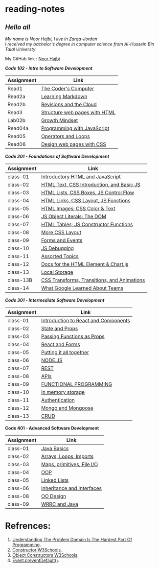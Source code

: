 # reading-notes


## *Hello all*

*My name is Noor Hajbi, I live in Zarqa-Jordan*  
*I received my bachelor's degree in computer science from Al-Hussein Bin Talal Universty*  

My GitHub link : [Noor Hajbi](https://github.com/NoorHajbi)

***Code 102 - Intro to Software Development***

| Assignment |             Link                             |
| -----------|----------------------------------------------|
|  Read1     | [The Coder's Computer](102/read1.md)         |
|  Read2a    | [Learning Markdown](102/read02a.md)          |
|  Read2b    | [Revisions and the Cloud](102/read02b.md)    |
|  Read3     | [Structure web pages with HTML](102/read3.md)|
|  Lab02b    | [Growth Mindset](102/lab02b.md)              |
|  Read04a   | [Programming with JavaScript](102/read04a.md)|
|  Read05    | [Operators and Loops](102/read05.md)         |
|  Read06    | [Design web pages with CSS](102/read06.md)   |  
  
***Code 201 - Foundations of Software Development***  

| Assignment |             Link                                              |
| -----------|---------------------------------------------------------------|
|  class-01  |[Introductory HTML and JavaScript](201/class-01.md)            |
|  class-02  |[HTML Text, CSS Introduction, and Basic JS](201/class-02.md)   |
|  class-03  |[HTML Lists, CSS Boxes, JS Control Flow](201/class-03.md)      |
|  class-04  |[HTML Links, CSS Layout, JS Functions](201/class-04.md)        |
|  class-05  |[HTML Images; CSS Color & Text](201/class-05.md)               |
|  class-06  |[JS Object Literals; The DOM](201/class-06.md)                 |
|  class-07  |[HTML Tables; JS Constructor Functions](201/class-07.md)       |
|  class-08  |[           More CSS Layout   ](201/class-08.md)               |
|  class-09  |[           Forms and Events  ](201/class-09.md)               |
|  class-10  |[           JS Debugging      ](201/class-10.md)               |
|  class-11  |[           Assorted Topics   ](201/class-11.md)               |
|  class-12  |[Docs for the HTML Element & Chart.js](201/class-12.md)        |
|  class-13  |[        Local Storage        ](201/class-13.md)               |
| class-13B  |[CSS Transforms, Transitions, and Animations](201/class-13b.md)|
|  class-14  |[What Google Learned About Teams](201/class-14.md)             |

   
***Code 301 - Intermediate Software Development***   
 

| Assignment |             Link                                          |
| -----------|-----------------------------------------------------------|
|  class-01  |[Introduction to React and Components](301/class01.md)     |
|  class-02  |[State and Props](301/class02.md)                          |
|  class-03  |[Passing Functions as Props](301/class03.md)               |
|  class-04  |[React and Forms](301/class04.md)                          |
|  class-05  |[Putting it all together](301/class05.md)                  |
|  class-06  |[NODE.JS](301/class06.md)                                  |
|  class-07  |[REST](301/class07.md)                                     |
|  class-08  |[APIs](301/class08.md)                                     |
|  class-09  |[FUNCTIONAL PROGRAMMING](301/class09.md)                   |
|  class-10  |[In memory storage](301/class10.md)                        |
|  class-11  |[Authentication](301/class11.md)                           |
|  class-12  |[Mongo and Mongoose](301/class12.md)                       |   
|  class-13  |[CRUD](301/class13.md)                                     |   

**Code 401 - Advanced Software Development**  
   
| Assignment |             Link                                          |
| -----------|-----------------------------------------------------------|
|  class-01  | [Java Basics](401/class01.md)                             |  
|  class-02  | [Arrays, Loops, Imports](401/class02.md)                  | 
|  class-03  | [Maps, primitives, File I/O](401/class03.md)              |   
|  class-04  | [OOP](401/class04.md)                                     |   
|  class-05  | [Linked Lists](401/class05.md)                            |   
|  class-06  | [Inheritance and Interfaces](401/class06.md)              |  
|  class-08  | [OO Design](401/class08.md)              | 
|  class-09  | [WRRC and Java](401/class09.md)              | 


# Refrences:
1. [Understanding The Problem Domain Is The Hardest Part Of Programming](https://simpleprogrammer.com/understanding-the-problem-domain-is-the-hardest-part-of-programming).
2. [Constructor W3Schools](https://www.w3schools.com/jsref/jsref_constructor_class.asp).
3. [Object Constructors W3Schools](https://www.w3schools.com/js/js_object_constructors.asp).
4. [Event.preventDefault()](https://developer.mozilla.org/en-US/docs/Web/API/Event/preventDefault).
